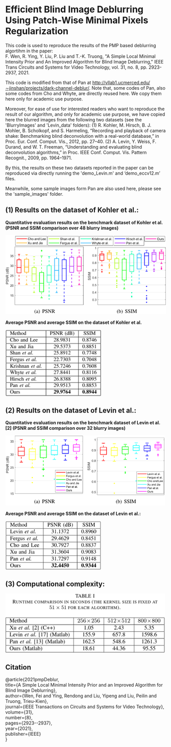 # Efficient Blind Image Deblurring Using Patch-Wise Minimal Pixels Regularization


This code is used to reproduce the results of the PMP based deblurring algortihm in the paper:  
F. Wen, R. Ying, Y. Liu, P. Liu and T.-K. Truong, "A Simple Local Minimal Intensity Prior and An Improved Algorithm for Blind Image Deblurring," IEEE Trans Circuits and Systems for Video Technology, vol. 31, no. 8, pp. 2923-2937, 2021.

This code is modified from that of Pan at http://vllab1.ucmerced.edu/∼jinshan/projects/dark-channel-deblur/. 
Note that, some codes of Pan, also some codes from Cho and Whyte, are directly reused here. We copy them here only for academic use purpose.

Moreover, for ease of use for interested readers who want to reproduce the result of our algorithm,
and only for academic use purpose,
we have copied here the blurred images from the following two datasets (see the 'BlurryImages' and 'Levin_data' folders):
(1) R. Kohler, M. Hirsch, B. J. Mohler, B. Scholkopf, and S. Harmeling, “Recording and playback of camera shake: Benchmarking blind deconvolution with a real-world database,” in Proc. Eur. Conf. Comput. Vis., 2012, pp. 27–40.
(2) A. Levin, Y. Weiss, F. Durand, and W. T. Freeman, “Understanding and evaluating blind deconvolution algorithms,” in Proc. IEEE Conf. Comput. Vis. Pattern Recognit., 2009, pp. 1964–1971.

By this, the results on these two datasets reported in the paper can be reproduced via directly running the 'demo_Levin.m' and ‘demo_eccv12.m’ files.


Meanwhile, some sample images form Pan are also used here, please see the 'sample_images' folder.

## (1) Results on the dataset of Kohler et al.:

**Quantitative evaluation results on the benchmark dataset of Kohler et al. (PSNR and SSIM comparison over 48 blurry images)**

<img src="https://github.com/FWen/deblur-pmp/blob/master/results_eccv12/Kohler_PSNR_SSIM.png" width="600" /> 

**Average PSNR and average SSIM on the dataset of Kohler et al.**

<img src="https://github.com/FWen/deblur-pmp/blob/master/results_eccv12/Kohler_PSNR_SSIM_table.png" width="300" />


## (2) Results on the dataset of Levin et al.:

**Quantitative evaluation results on the benchmark dataset of Levin et al. [2] (PSNR and SSIM comparison over 32 blurry images)**

<img src="https://github.com/FWen/deblur-pmp/blob/master/results_Levin/Levin_PSNR_SSIM.png?raw=true" width="500" />

**Average PSNR and average SSIM on the dataset of Levin et al.:**

<img src="https://github.com/FWen/deblur-pmp/blob/master/results_Levin/Levin_PSNR_SSIM_table.png?raw=true" width="300" />

## (3) Computational complexity:

<img src="https://github.com/FWen/deblur-pmp/blob/master/results_samples/comp/runtime.png" width="500" />


## Citation
@article{2021pmpDeblur,  
title={A Simple Local Minimal Intensity Prior and an Improved Algorithm for Blind Image Deblurring},  
author={Wen, Fei and Ying, Rendong and Liu, Yipeng and Liu, Peilin and Truong, Trieu-Kien},  
journal={IEEE Transactions on Circuits and Systems for Video Technology},  
volume={31},  
number={8},  
pages={2923--2937},  
year={2021},  
publisher={IEEE}  
}

